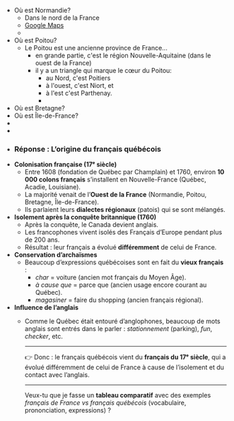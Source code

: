 - Où est Normandie?
	- Dans le nord de la France
	- [Google Maps](http://google.com/maps/place/Normandie,+France/@49.0107919,-0.5662131,8.35z/data=!4m6!3m5!1s0x47e1bd6c23f8c087:0x26f2f1561148e202!8m2!3d48.8798704!4d0.1712529!16s%2Fg%2F121c9r7n?entry=ttu&g_ep=EgoyMDI1MDgyNS4wIKXMDSoASAFQAw%3D%3D)
	-
- Où est Poitou?
	- Le Poitou est une ancienne province de France...
		- en grande partie, c'est le région Nouvelle-Aquitaine (dans le ouest de la France)
		- il y a un triangle qui marque le cœur du Poitou:
			- au Nord, c'est Poitiers
			- à l'ouest, c'est Niort, et
			- à l'est c'est Parthenay.
			-
- Où est Bretagne?
- Où est Île-de-France?
-
-
- ### Réponse : L’origine du français québécois
- **Colonisation française (17ᵉ siècle)**
	- Entre 1608 (fondation de Québec par Champlain) et 1760, environ **10 000 colons français** s’installent en Nouvelle-France (Québec, Acadie, Louisiane).
	- La majorité venait de l’**Ouest de la France** (Normandie, Poitou, Bretagne, Île-de-France).
	- Ils parlaient leurs **dialectes régionaux** (patois) qui se sont mélangés.
- **Isolement après la conquête britannique (1760)**
	- Après la conquête, le Canada devient anglais.
	- Les francophones vivent isolés des Français d’Europe pendant plus de 200 ans.
	- Résultat : leur français a évolué **différemment** de celui de France.
- **Conservation d’archaïsmes**
	- Beaucoup d’expressions québécoises sont en fait du **vieux français** :
		- *char* = voiture (ancien mot français du Moyen Âge).
		- *à cause que* = parce que (ancien usage encore courant au Québec).
		- *magasiner* = faire du shopping (ancien français régional).
- **Influence de l’anglais**
	- Comme le Québec était entouré d’anglophones, beaucoup de mots anglais sont entrés dans le parler : *stationnement* (parking), *fun*, *checker*, etc.
	  
	  ---
	  
	  👉 Donc : le français québécois vient du **français du 17ᵉ siècle**, qui a évolué différemment de celui de France à cause de l’isolement et du contact avec l’anglais.
	  
	  ---
	  
	  Veux-tu que je fasse un **tableau comparatif** avec des exemples *français de France vs français québécois* (vocabulaire, prononciation, expressions) ?